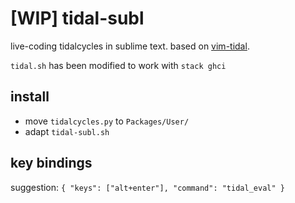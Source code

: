 # [WIP] tidal-subl

live-coding tidalcycles in sublime text. based on [vim-tidal](https://github.com/munshkr/vim-tidal).

`tidal.sh` has been modified to work with `stack ghci`


## install

- move `tidalcycles.py` to `Packages/User/`
- adapt `tidal-subl.sh`

## key bindings

suggestion: `{ "keys": ["alt+enter"], "command": "tidal_eval" }`